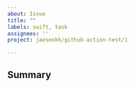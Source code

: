 ```yaml
---
about: Issue
title: ""
labels: swift, task
assignees: ''
project: jaeseokk/github-action-test/1

---
```


## Summary
